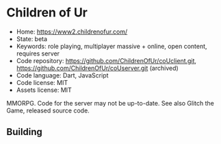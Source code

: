 # Children of Ur

- Home: https://www2.childrenofur.com/
- State: beta
- Keywords: role playing, multiplayer massive + online, open content, requires server
- Code repository: https://github.com/ChildrenOfUr/coUclient.git, https://github.com/ChildrenOfUr/coUserver.git (archived)
- Code language: Dart, JavaScript
- Code license: MIT
- Assets license: MIT

MMORPG.
Code for the server may not be up-to-date.
See also Glitch the Game, released source code.

## Building

